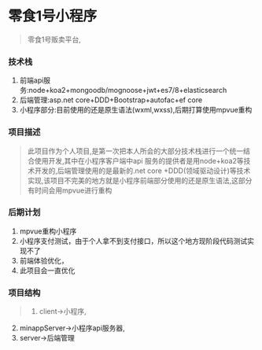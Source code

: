 # 零食1号小程序
>零食1号贩卖平台,
### 技术栈
1. 前端api服务:node+koa2+mongoodb/mognoose+jwt+es7/8+elasticsearch
2. 后端管理:asp.net core+DDD+Bootstrap+autofac+ef core
3. 小程序部分:目前使用的还是原生语法(wxml,wxss),后期打算使用mpvue重构
### 项目描述
> 此项目作为个人项目,是第一次把本人所会的大部分技术栈进行一个统一结合使用开发,其中在小程序客户端中api 服务的提供者是用node+koa2等技术开发的,后端管理使用的是最新的.net core +DDD(领域驱动设计)等技术实现,该项目不完美的地方就是小程序前端部分使用的还是原生语法,这部分有时间会用mpvue进行重构
### 后期计划
1. mpvue重构小程序
2. 小程序支付测试，由于个人拿不到支付接口，所以这个地方现阶段代码测试实现不了
3. 前端体验优化，
4. 此项目会一直优化
### 项目结构
>1. client->小程序,
 2. minappServer->小程序api服务器,
 3. server->后端管理

